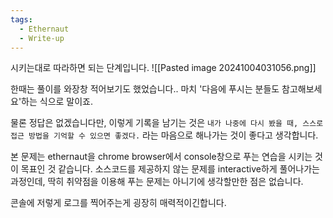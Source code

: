 ```yaml
---
tags:
  - Ethernaut
  - Write-up
---
```


시키는대로 따라하면 되는 단계입니다.
![[Pasted image 20241004031056.png]]

한때는 풀이를 와장창 적어보기도 했었습니다.. 마치 '다음에 푸시는 분들도 참고해보세요'하는 식으로 말이죠.

물론 정답은 없겠습니다만, 이렇게 기록을 남기는 것은 `내가 나중에 다시 봤을 때, 스스로 접근 방법을 기억할 수 있으면 좋겠다.` 라는 마음으로 해나가는 것이 좋다고 생각합니다.

본 문제는 ethernaut을 chrome browser에서 console창으로 푸는 연습을 시키는 것이 목표인 것 같습니다.
소스코드를 제공하지 않는 문제를 interactive하게 풀어나가는 과정인데, 딱히 취약점을 이용해 푸는 문제는 아니기에 생각할만한 점은 없습니다.

콘솔에 저렇게 로그를 찍어주는게 굉장히 매력적이긴합니다.